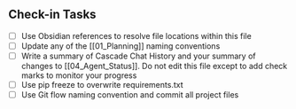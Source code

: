 ## Check-in Tasks
- [ ] Use Obsidian references to resolve file locations within this file
- [ ] Update any of the [[01_Planning]] naming conventions
- [ ] Write a summary of Cascade Chat History and your summary of changes to [[04_Agent_Status]]. Do not edit this file except to add check marks to monitor your progress
- [ ] Use pip freeze to overwrite requirements.txt
- [ ] Use Git flow naming convention and commit all project files
